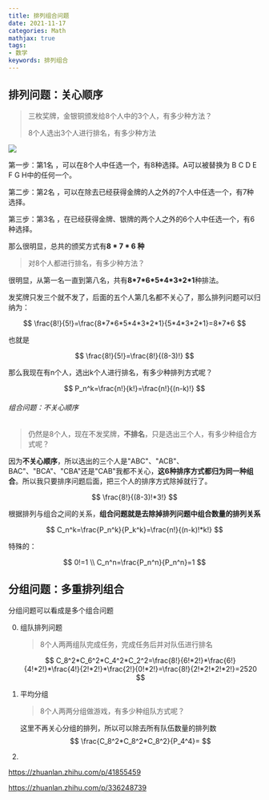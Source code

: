 ```yaml
---
title: 排列组合问题
date: 2021-11-17
categories: Math
mathjax: true
tags: 
- 数学
keywords: 排列组合
---
```


## 排列问题：关心顺序

> 三枚奖牌，金银铜颁发给8个人中的3个人，有多少种方法？
>
> 8个人选出3个人进行排名，有多少种方法

![](./permutations.png)

第一步：第1名 ️，可以在8个人中任选一个，有8种选择。A可以被替换为 B C D E F G H中的任何一个。

第二步：第2名 ，可以在除去已经获得金牌的人之外的7个人中任选一个，有7种选择。

第三步：第3名 ，在已经获得金牌、银牌的两个人之外的6个人中任选一个，有6种选择。

那么很明显，总共的颁奖方式有**8 \* 7 \* 6 种**

> 对8个人都进行排名，有多少种方法？

很明显，从第一名一直到第八名，共有**8\*7\*6\*5\*4\*3\*2\*1**种排法。

发奖牌只发三个就不发了，后面的五个人第几名都不关心了，那么排列问题可以归纳为：

$$
\frac{8!}{5!}=\frac{8*7*6*5*4*3*2*1}{5*4*3*2*1}=8*7*6
$$

也就是

$$
\frac{8!}{5!}=\frac{8!}{(8-3)!}
$$

那么我现在有n个人，选出k个人进行排名，有多少种排列方式呢？

$$
P_n^k=\frac{n!}{k!}=\frac{n!}{(n-k)!}
$$


###### 组合问题：不关心顺序

> 仍然是8个人，现在不发奖牌，**不排名**，只是选出三个人，有多少种组合方式呢？

因为**不关心顺序**，所以选出的三个人是"ABC"、"ACB"、BAC"、"BCA"、"CBA"还是"CAB"我都不关心，**这6种排序方式都归为同一种组合**。所以我只要排序问题后面，把三个人的排序方式除掉就行了。

$$
\frac{8!}{(8-3)!*3!}
$$


根据排列与组合之间的关系，**组合问题就是去除掉排列问题中组合数量的排列关系**

$$
C_n^k=\frac{P_n^k}{P_k^k}=\frac{n!}{(n-k)!*k!}
$$

特殊的：

$$
0!=1 \\
C_n^n=\frac{P_n^n}{P_n^n}=1
$$


## 分组问题：多重排列组合

分组问题可以看成是多个组合问题

0. 组队排列问题

   > 8个人两两组队完成任务，完成任务后并对队伍进行排名

   $$
   C_8^2*C_6^2*C_4^2*C_2^2=\frac{8!}{6!*2!}*\frac{6!}{4!*2!}*\frac{4!}{2!*2!}*\frac{2!}{0!*2!}=\frac{8!}{2!*2!*2!*2!}=2520
   $$

1. 平均分组

   > 8个人两两分组做游戏，有多少种组队方式呢？

   这里不再关心分组的排列，所以可以除去所有队伍数量的排列数
   $$
   \frac{C_8^2*C_8^2*C_8^2}{P_4^4}=
   $$
   

2. 





https://zhuanlan.zhihu.com/p/41855459

https://zhuanlan.zhihu.com/p/336248739